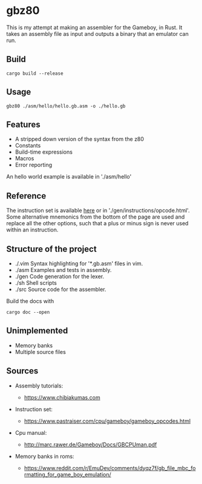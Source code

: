 # gbz80

This is my attempt at making an assembler for the Gameboy, in Rust.
It takes an assembly file as input and outputs a binary that an emulator can run.

## Build

```
cargo build --release
```

## Usage

```
gbz80 ./asm/hello/hello.gb.asm -o ./hello.gb
```

## Features

- A stripped down version of the syntax from the z80
- Constants
- Build-time expressions
- Macros
- Error reporting

An hello world example is available in './asm/hello'

## Reference

The instruction set is available [here](https://www.pastraiser.com/cpu/gameboy/gameboy_opcodes.html) or in './gen/instructions/opcode.html'.  
Some alternative mnemonics from the bottom of the page are used and replace all the other options, such that a plus or minus sign is never used within an instruction.

## Structure of the project

- ./.vim  Syntax highlighting for '*.gb.asm' files in vim.
- ./asm   Examples and tests in assembly.
- ./gen   Code generation for the lexer.
- ./sh    Shell scripts
- ./src   Source code for the assembler.

Build the docs with

```
cargo doc --open
```
## Unimplemented

- Memory banks
- Multiple source files

## Sources

- Assembly tutorials:   
    - https://www.chibiakumas.com   

- Instruction set:  
    - https://www.pastraiser.com/cpu/gameboy/gameboy_opcodes.html  

- Cpu manual:  
    - http://marc.rawer.de/Gameboy/Docs/GBCPUman.pdf  

- Memory banks in roms:  
    - https://www.reddit.com/r/EmuDev/comments/dyqz7f/gb_file_mbc_formatting_for_game_boy_emulation/


